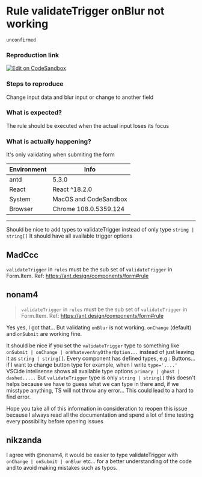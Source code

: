 # Rule validateTrigger onBlur not working

`unconfirmed`

### Reproduction link

[![Edit on CodeSandbox](https://codesandbox.io/static/img/play-codesandbox.svg)](https://codesandbox.io/s/basic-usage-antd-undefined-forked-zs4dfm?file=/demo.tsx)

### Steps to reproduce

Change input data and blur input or change to another field

### What is expected?

The rule should be executed when the actual input loses its focus

### What is actually happening?

It's only validating when submiting the form

| Environment | Info                  |
| ----------- | --------------------- |
| antd        | 5.3.0                 |
| React       | React ^18.2.0         |
| System      | MacOS and CodeSandbox |
| Browser     | Chrome 108.0.5359.124 |

---

Should be nice to add types to validateTrigger instead of only type `string | string[]`
It should have all available trigger options

<!-- generated by ant-design-issue-helper. DO NOT REMOVE -->

## MadCcc

`validateTrigger` in `rules` must be the sub set of `validateTrigger` in Form.Item.
Ref: https://ant.design/components/form#rule

## nonam4

> `validateTrigger` in `rules` must be the sub set of `validateTrigger` in Form.Item. Ref: https://ant.design/components/form#rule

Yes yes, I got that...
But validating `onBlur` is not working. `onChange` (default) and `onSubmit` are working fine.

It should be nice if you set the `validateTrigger` type to something like `onSubmit | onChange | onWhateverAnyOtherOption...` instead of just leaving it as `string | string[]`.
Every component has defined types, e.g.: Buttons... if I want to change button type for example, when I write `type='....'` VSCide intelisense shows all available type options `primary | ghost | dashed.....`
But `validateTrigger` type is only `string | string[]` this doesn't helps because we have to guess what we can type in there and, if we misstype anything, TS will not throw any error... This could lead to a hard to find error.

Hope you take all of this information in consideration to reopen this issue because I always read all the documentation and spend a lot of time testing every possibility before opening issues

## nikzanda

I agree with @nonam4, it would be easier to type validateTrigger with `onChange | onSubmit | onBlur` etc… for a better understanding of the code and to avoid making mistakes such as typos.

